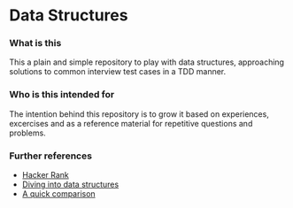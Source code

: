 # Data Structures

### What is this
This a plain and simple repository to play with data structures, approaching solutions to common interview test cases in a TDD manner.

### Who is this intended for
The intention behind this repository is to grow it based on experiences, excercises and as a reference material for repetitive questions and problems.

### Further references
- [Hacker Rank](https://www.youtube.com/watch?v=IhJGJG-9Dx8&list=PLI1t_8YX-Apv-UiRlnZwqqrRT8D1RhriX)
- [Diving into data structures](https://medium.com/omarelgabrys-blog/diving-into-data-structures-6bc71b2e8f92)
- [A quick comparison](https://medium.com/omarelgabrys-blog/data-structures-a-quick-comparison-6689d725b3b0)
